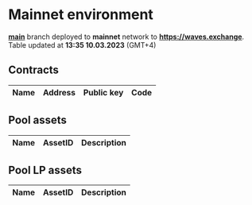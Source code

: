 # Mainnet environment
[**main**](https://github.com/waves-exchange/contracts/tree/main) branch deployed to **mainnet** network to **https://waves.exchange**. Table updated at **13:35 10.03.2023** (GMT+4)

## Contracts
| Name | Address | Public key | Code |
|------|---------|------------|------|

## Pool assets
| Name | AssetID | Description |
|------|---------|-------------|

## Pool LP assets
| Name | AssetID | Description |
|------|---------|-------------|
